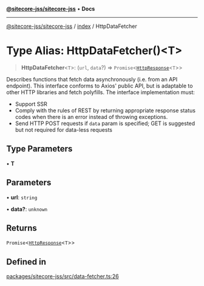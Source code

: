 [**@sitecore-jss/sitecore-jss**](../../README.md) • **Docs**

***

[@sitecore-jss/sitecore-jss](../../README.md) / [index](../README.md) / HttpDataFetcher

# Type Alias: HttpDataFetcher()\<T\>

> **HttpDataFetcher**\<`T`\>: (`url`, `data`?) => `Promise`\<[`HttpResponse`](../interfaces/HttpResponse.md)\<`T`\>\>

Describes functions that fetch data asynchronously (i.e. from an API endpoint).
This interface conforms to Axios' public API, but is adaptable to other HTTP libraries and
fetch polyfills.
The interface implementation must:
- Support SSR
- Comply with the rules of REST by returning appropriate response status codes when there is an error instead of throwing exceptions.
- Send HTTP POST requests if `data` param is specified; GET is suggested but not required for data-less requests

## Type Parameters

• **T**

## Parameters

• **url**: `string`

• **data?**: `unknown`

## Returns

`Promise`\<[`HttpResponse`](../interfaces/HttpResponse.md)\<`T`\>\>

## Defined in

[packages/sitecore-jss/src/data-fetcher.ts:26](https://github.com/Sitecore/jss/blob/afae5c8a8729af8f6d283032473cffb7fb5b43e6/packages/sitecore-jss/src/data-fetcher.ts#L26)

